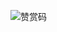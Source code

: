 
![赞赏码](https://user-images.githubusercontent.com/61354808/194717293-0395b59c-541c-4ae6-92d2-710c21edf657.png)
